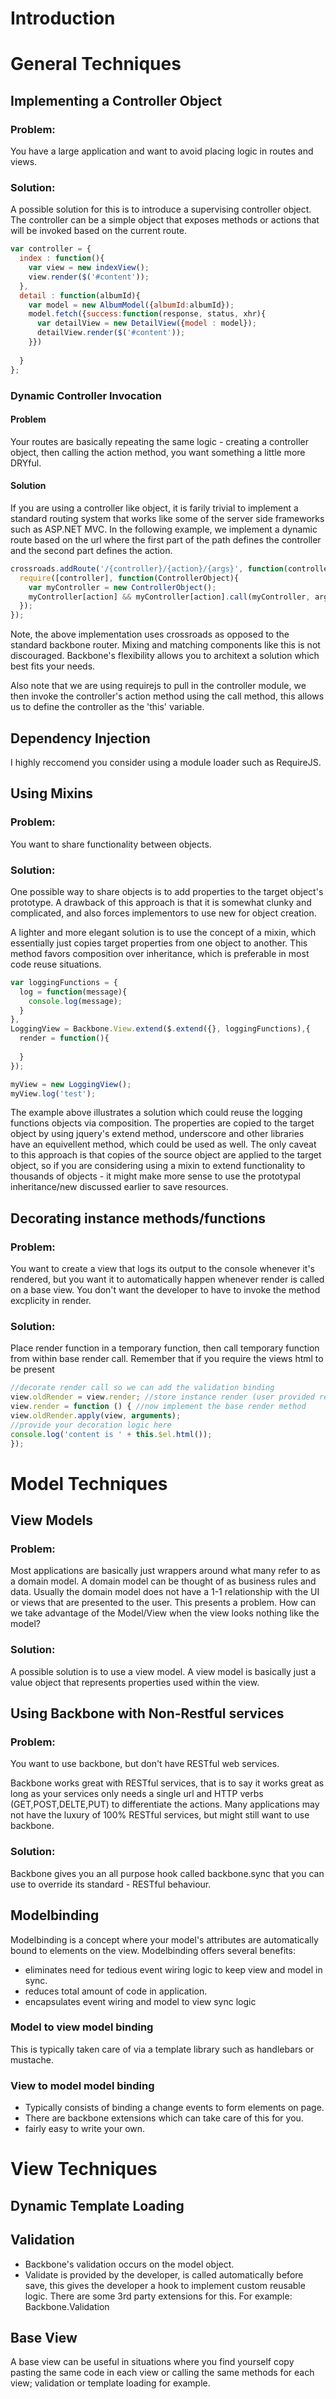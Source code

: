 # Introduction

# General Techniques
## Implementing a Controller Object
### Problem:
You have a large application and want to avoid placing logic in routes and views.
### Solution: 
A possible solution for this is to introduce a supervising controller object.  The controller can be a simple object that exposes methods or actions that will be invoked based on the current route.
```javascript
var controller = {
  index : function(){
    var view = new indexView();
    view.render($('#content'));
  },
  detail : function(albumId){
    var model = new AlbumModel({albumId:albumId});
    model.fetch({success:function(response, status, xhr){
      var detailView = new DetailView({model : model});
      detailView.render($('#content'));
    }})
    
  }
};
```

### Dynamic Controller Invocation
#### Problem
Your routes are basically repeating the same logic - creating a controller object, then calling the action method, you want something a little more DRYful.
#### Solution 
If you are using a controller like object, it is farily trivial to implement a standard routing system that works like some of the server side frameworks such as ASP.NET MVC.  In the following example, we implement a dynamic route based on the url where the first part of the path defines the controller and the second part defines the action.  

```javascript
crossroads.addRoute('/{controller}/{action}/{args}', function(controller, action, args){
  require([controller], function(ControllerObject){
    var myController = new ControllerObject();
    myController[action] && myController[action].call(myController, args);
  });
});
```

Note, the above implementation uses crossroads as opposed to the standard backbone router. Mixing and matching components like this is not discouraged.  Backbone's flexibility allows you to architext a solution which best fits your needs. 

Also note that we are using requirejs to pull in the controller module, we then invoke the controller's action method using the call method, this allows us to define the controller as the 'this' variable.

## Dependency Injection
I highly reccomend you consider using a module loader such as RequireJS.
## Using Mixins
### Problem:
You want to share functionality between objects.
### Solution:
One possible way to share objects is to add properties to the target object's prototype.  A drawback of this approach is that it is somewhat clunky and complicated, and also forces implementors to use new for object creation.

A lighter and more elegant solution is to use the concept of a mixin, which essentially just copies target properties from one object to another.  This method favors composition over inheritance, which is preferable in most code reuse situations.

```javascript
var loggingFunctions = {
  log = function(message){
    console.log(message);
  }
},
LoggingView = Backbone.View.extend($.extend({}, loggingFunctions),{
  render = function(){
    
  }
});

myView = new LoggingView();
myView.log('test');
```
The example above illustrates a solution which could reuse the logging functions objects via composition.  The properties are copied to the target object by using jquery's extend method, underscore and other libraries have an equivellent method, which could be used as well.  The only caveat to this approach is that copies of the source object are applied to the target object, so if you are considering using a mixin to extend functionality to thousands of objects - it might make more sense to use the prototypal inheritance/new discussed earlier to save resources.

## Decorating instance methods/functions
### Problem:
You want to create a view that logs its output to the console whenever it's rendered, but you want it to automatically happen whenever render is called on a base view.  You don't want the developer to have to invoke the method excplicity in render.
### Solution:
Place render function in a temporary function, then call temporary function from within base render call.  Remember that if you require the views html to be present 
```javascript
//decorate render call so we can add the validation binding
view.oldRender = view.render; //store instance render (user provided render) in a property
view.render = function () { //now implement the base render method 
view.oldRender.apply(view, arguments);
//provide your decoration logic here
console.log('content is ' + this.$el.html());
});
```
# Model Techniques
## View Models
### Problem:
Most applications are basically just wrappers around what many refer to as a domain model.  A domain model can be thought of as business rules and data.  Usually the domain model does not have a 1-1 relationship with the UI or views that are presented to the user.  This presents a problem. How can we take advantage of the Model/View when the view looks nothing like the model?
### Solution:
A possible solution is to use a view model.  A view model is basically just a value object that represents properties used within the view.

## Using Backbone with Non-Restful services
### Problem:
You want to use backbone, but don't have RESTful web services.

Backbone works great with RESTful services, that is to say it works great as long as your services only needs a single url and HTTP verbs (GET,POST,DELTE,PUT) to differentiate the actions.  Many applications may not have the luxury of 100% RESTful services, but might still want to use backbone.

### Solution: 
Backbone gives you an all purpose hook called backbone.sync that you can use to override its standard - RESTful behaviour.  


## Modelbinding
Modelbinding is a concept where your model's attributes are automatically bound to elements on the view.  Modelbinding offers several benefits:
* eliminates need for tedious event wiring logic to keep view and model in sync.
* reduces total amount of code in application.
* encapsulates event wiring and model to view sync logic

### Model to view model binding
This is typically taken care of via a template library such as handlebars or mustache.

### View to model model binding
* Typically consists of binding a change events to form elements on page.  
* There are backbone extensions which can take care of this for you. 
* fairly easy to write your own. 

# View Techniques
## Dynamic Template Loading
## Validation
* Backbone's validation occurs on the model object.  
* Validate is provided by the developer, is called automatically before save, this gives the developer a hook to implement custom reusable logic.  There are some 3rd party extensions for this. For example:  Backbone.Validation 

## Base View
A base view can be useful in situations where you find yourself copy pasting the same code in each view or calling the same methods for each view; validation or template loading for example.




